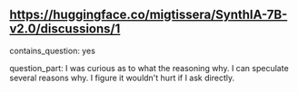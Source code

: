 ## https://huggingface.co/migtissera/SynthIA-7B-v2.0/discussions/1

contains_question: yes

question_part: I was curious as to what the reasoning why. I can speculate several reasons why. I figure it wouldn't hurt if I ask directly.